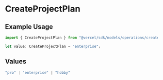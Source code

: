 # CreateProjectPlan

## Example Usage

```typescript
import { CreateProjectPlan } from "@vercel/sdk/models/operations/createproject.js";

let value: CreateProjectPlan = "enterprise";
```

## Values

```typescript
"pro" | "enterprise" | "hobby"
```